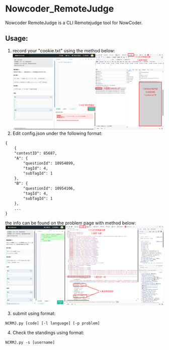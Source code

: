 # Nowcoder_RemoteJudge
Nowcoder RemoteJudge is a CLI Remotejudge tool for NowCoder.

## Usage:
1. record your "cookie.txt" using the method below:
![Instruction](screenshot_1.png)
3. Edit config.json under the following format:
```
{
    {
    "contestID": 85687,
    "A": {
        "questionId": 10954099,
        "tagId": 4,
        "subTagId": 1
    },
    "B": {
        "questionId": 10954106,
        "tagId": 4,
        "subTagId": 1
    },
    ...
}
```
the info can be found on the problem page with method below:
![Instruction](screenshot_2.png)

3. submit using format:
```
NCRMJ.py [code] [-l language] [-p problem]
```

4. Check the standings using format:
```
NCRMJ.py -s [username]
```
